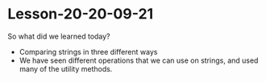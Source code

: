 # Lesson-20-20-09-21
So what did we learned today?
- Comparing strings in three different ways
- We have seen different operations that we can use on strings, and used many of the utility methods.
